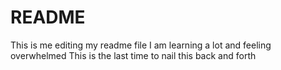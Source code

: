 # README #
This is me editing my readme file
I am learning a lot and feeling overwhelmed
This is the last time to nail this back and forth
